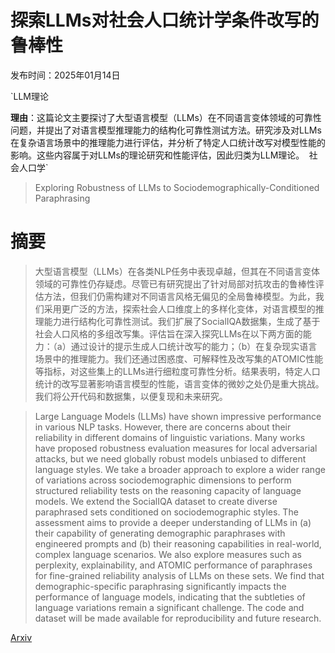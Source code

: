 # 探索LLMs对社会人口统计学条件改写的鲁棒性

发布时间：2025年01月14日

`LLM理论

**理由**：这篇论文主要探讨了大型语言模型（LLMs）在不同语言变体领域的可靠性问题，并提出了对语言模型推理能力的结构化可靠性测试方法。研究涉及对LLMs在复杂语言场景中的推理能力进行评估，并分析了特定人口统计改写对模型性能的影响。这些内容属于对LLMs的理论研究和性能评估，因此归类为LLM理论。` `社会人口学`

> Exploring Robustness of LLMs to Sociodemographically-Conditioned Paraphrasing

# 摘要

> 大型语言模型（LLMs）在各类NLP任务中表现卓越，但其在不同语言变体领域的可靠性仍存疑虑。尽管已有研究提出了针对局部对抗攻击的鲁棒性评估方法，但我们仍需构建对不同语言风格无偏见的全局鲁棒模型。为此，我们采用更广泛的方法，探索社会人口维度上的多样化变体，对语言模型的推理能力进行结构化可靠性测试。我们扩展了SocialIQA数据集，生成了基于社会人口风格的多组改写集。评估旨在深入探究LLMs在以下两方面的能力：（a）通过设计的提示生成人口统计改写的能力；（b）在复杂现实语言场景中的推理能力。我们还通过困惑度、可解释性及改写集的ATOMIC性能等指标，对这些集上的LLMs进行细粒度可靠性分析。结果表明，特定人口统计的改写显著影响语言模型的性能，语言变体的微妙之处仍是重大挑战。我们将公开代码和数据集，以便复现和未来研究。

> Large Language Models (LLMs) have shown impressive performance in various NLP tasks. However, there are concerns about their reliability in different domains of linguistic variations. Many works have proposed robustness evaluation measures for local adversarial attacks, but we need globally robust models unbiased to different language styles. We take a broader approach to explore a wider range of variations across sociodemographic dimensions to perform structured reliability tests on the reasoning capacity of language models. We extend the SocialIQA dataset to create diverse paraphrased sets conditioned on sociodemographic styles. The assessment aims to provide a deeper understanding of LLMs in (a) their capability of generating demographic paraphrases with engineered prompts and (b) their reasoning capabilities in real-world, complex language scenarios. We also explore measures such as perplexity, explainability, and ATOMIC performance of paraphrases for fine-grained reliability analysis of LLMs on these sets. We find that demographic-specific paraphrasing significantly impacts the performance of language models, indicating that the subtleties of language variations remain a significant challenge. The code and dataset will be made available for reproducibility and future research.

[Arxiv](https://arxiv.org/abs/2501.08276)